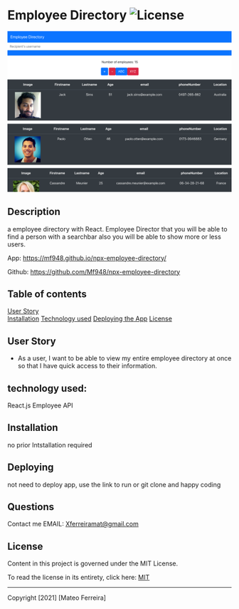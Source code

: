 #  Employee Directory ![License](https://img.shields.io/badge/License-Apache%202.0-blue.svg)



![EmployeeDirectory](EmployeeDirectories.png)
## Description

 a employee directory with React. Employee Director that you will be able to find a person with a searchbar also you will be able to show more or less users. 

 App: https://mf948.github.io/npx-employee-directory/

 Github: https://github.com/Mf948/npx-employee-directory

## Table of contents

[User Story ](#user)  
[Installation](#installation) 
[Technology used](#technology) 
[Deploying the App](#Deploying)
[License](#License)  

## User Story
* As a user, I want to be able to view my entire employee directory at once so that I have quick access to their information.

## technology used:
React.js Employee API
## Installation
no prior Intstallation required

## Deploying 
 not need to deploy app, use the link to run or git clone and happy coding
## Questions
 Contact me 
EMAIL: Xferreiramat@gmail.com
## License
Content in this project is governed under the MIT License.

To read the license in its entirety, click here: [MIT](./LICENSE)

---

Copyright [2021] [Mateo Ferreira]
